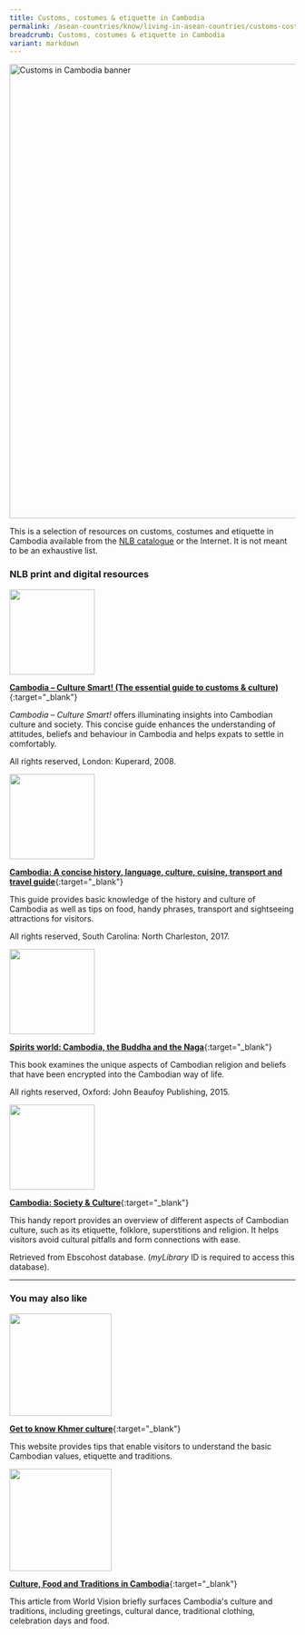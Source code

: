 ```yaml
---
title: Customs, costumes & etiquette in Cambodia
permalink: /asean-countries/know/living-in-asean-countries/customs-costumes-etiquette-in-cambodia/
breadcrumb: Customs, costumes & etiquette in Cambodia
variant: markdown
---
```

<img src="/images/asean-living/Customs-Cambodia.jpg" alt="Customs in Cambodia banner" style="width:800px;">

This is a selection of resources on customs, costumes and etiquette in Cambodia available from the  [NLB catalogue](http://catalogue.nlb.gov.sg/) or the Internet.  It is not meant to be an exhaustive list.

### **NLB print and digital resources**

<img src="/images/book-covers/Cambodia-Culture-Smart.jpg" style="width:150px;">

[**Cambodia – Culture Smart! (The essential guide to customs &amp; culture)**](http://eservice.nlb.gov.sg/item_holding.aspx?bid=13110838){:target="_blank"}

*Cambodia – Culture Smart!* offers illuminating insights into Cambodian culture and society. This concise guide enhances the understanding of attitudes, beliefs and behaviour in Cambodia and helps expats to settle in comfortably.

All rights reserved, London: Kuperard, 2008.

<img src="/images/book-covers/Cambodia-A-concise-history-language-culture-cuisine-transport-and-travel-guide.jpg" style="width:150px;">

[**Cambodia: A concise history, language, culture, cuisine, transport and travel guide**](http://eservice.nlb.gov.sg/item_holding.aspx?bid=202889698){:target="_blank"}

This guide provides basic knowledge of the history and culture of Cambodia as well as tips on food, handy phrases, transport and sightseeing attractions for visitors.

All rights reserved, South Carolina: North Charleston, 2017.

<img src="/images/book-covers/Spirits-world-Cambodia-the-Buddha-and-the-Naga.jpg" style="width:150px;">

[**Spirits world: Cambodia, the Buddha and the Naga**](http://eservice.nlb.gov.sg/item_holding.aspx?bid=202428622){:target="_blank"}

This book examines the unique aspects of Cambodian religion and beliefs that have been encrypted into the Cambodian way of life.

All rights reserved, Oxford: John Beaufoy Publishing, 2015.

<img src="/images/book-covers/Cambodia-Society-Culture.jpg" style="width:150px;">

[**Cambodia: Society &amp; Culture**](http://eresources.nlb.gov.sg/Main/Browse?startsWith=E){:target="_blank"}

This handy report provides an overview of different aspects of Cambodian culture, such as its etiquette, folklore, superstitions and religion. It helps visitors avoid cultural pitfalls and form connections with ease.

Retrieved from Ebscohost database. (*myLibrary* ID is required to access this database).

---

### **You may also like**

<img src="/images/resources/Article 3.jpg" style="width:180px;">

[**Get to know Khmer culture**](http://www.movetocambodia.com/about-cambodia/get-to-know-khmer-culture/){:target="_blank"}

This website provides tips that enable visitors to understand the basic Cambodian values, etiquette and traditions.

<img src="/images/resources/Article 1.jpg" style="width:180px;">

[**Culture, Food and Traditions in Cambodia**](https://www.worldvision.org.sg/zh-hans/news-and-updates/culture-food-and-traditions-cambodia){:target="_blank"}

This article from World Vision briefly surfaces Cambodia's culture and traditions, including greetings, cultural dance, traditional clothing, celebration days and food.